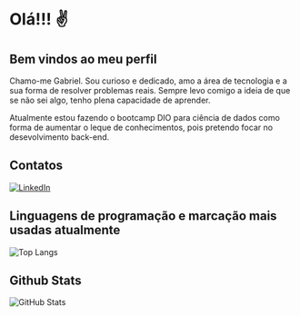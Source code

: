 # Olá!!! :v:

## Bem vindos ao meu perfil

Chamo-me Gabriel. Sou curioso e dedicado, amo a área de tecnologia e a sua forma de resolver problemas reais. Sempre levo comigo a ideia de que se não sei algo, tenho plena capacidade de aprender.

Atualmente estou fazendo o bootcamp DIO para ciência de dados como forma  de aumentar o leque de conhecimentos, pois pretendo focar no desevolvimento back-end.

## Contatos

[![LinkedIn](https://img.shields.io/badge/LinkedIn-000?style=for-the-badge&logo=linkedin&logoColor=0E76A8)](https://www.linkedin.com/in/gabriel-jonatas-035078160/)

## Linguagens de programação e marcação mais usadas atualmente
![Top Langs](https://github-readme-stats-git-masterrstaa-rickstaa.vercel.app/api/top-langs/?username=GabrielJonatas&layout=compact&bg_color=000&border_color=30A3DC&title_color=E94D5F&text_color=FFF)

## Github Stats
![GitHub Stats](https://github-readme-stats.vercel.app/api?username=GabrielJonatas&theme=transparent&bg_color=000&border_color=30A3DC&show_icons=true&icon_color=30A3DC&title_color=E94D5F&text_color=FFF)